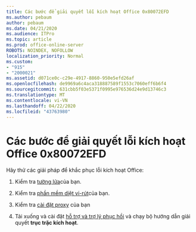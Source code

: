 ```yaml
---
title: Các bước để giải quyết lỗi kích hoạt Office 0x80072EFD
ms.author: pebaum
author: pebaum
ms.date: 04/21/2020
ms.audience: ITPro
ms.topic: article
ms.prod: office-online-server
ROBOTS: NOINDEX, NOFOLLOW
localization_priority: Normal
ms.custom:
- "915"
- "2000021"
ms.assetid: d071ce0c-c29e-4917-8860-950e5efd26af
ms.openlocfilehash: de9969a6c4aca318887589f1553c7060eff6b6f4
ms.sourcegitcommit: 631cbb5f03e5371f0995e976536d24e9d13746c3
ms.translationtype: MT
ms.contentlocale: vi-VN
ms.lasthandoff: 04/22/2020
ms.locfileid: "43763980"
---
```

# <a name="steps-to-resolve-office-activation-error-0x80072efd"></a>Các bước để giải quyết lỗi kích hoạt Office 0x80072EFD

Hãy thử các giải pháp để khắc phục lỗi kích hoạt Office:
  
1. Kiểm tra [tường lửa](https://support.office.com/article/0d23d3c0-c19c-4b2f-9845-5344fedc4380#BKMK_CheckFirewall)của bạn.

2. Kiểm tra [phần mềm diệt vi-rút](https://support.office.com/article/0d23d3c0-c19c-4b2f-9845-5344fedc4380#BKMK_CheckAV)của bạn.

3. Kiểm tra [cài đặt proxy](https://support.office.com/article/0d23d3c0-c19c-4b2f-9845-5344fedc4380#BKMK_CheckProxy) của bạn

4. Tải xuống và cài đặt [hỗ trợ và trợ lý phục hồi](https://aka.ms/SARA-OfficeActivation-Alchemy) và chạy bộ hướng dẫn giải quyết **trục trặc kích hoạt**.
